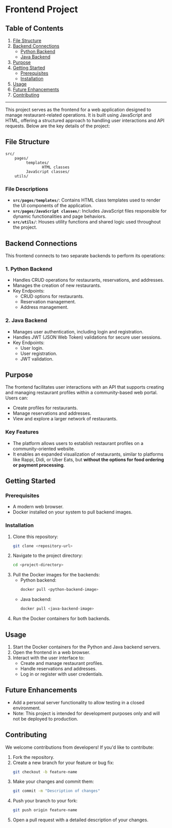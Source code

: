 # Frontend Project

## Table of Contents
1. [File Structure](#file-structure)
2. [Backend Connections](#backend-connections)
   - [Python Backend](#1-python-backend)
   - [Java Backend](#2-java-backend)
3. [Purpose](#purpose)
4. [Getting Started](#getting-started)
   - [Prerequisites](#prerequisites)
   - [Installation](#installation)
5. [Usage](#usage)
6. [Future Enhancements](#future-enhancements)
7. [Contributing](#contributing)

---

This project serves as the frontend for a web application designed to manage restaurant-related operations. It is built using JavaScript and HTML, offering a structured approach to handling user interactions and API requests. Below are the key details of the project:

## File Structure

```
src/
    pages/
         templates/
                HTML classes
         JavaScript classes/
    utils/
```

### File Descriptions

- **`src/pages/templates/`**: Contains HTML class templates used to render the UI components of the application.
- **`src/pages/JavaScript classes/`**: Includes JavaScript files responsible for dynamic functionalities and page behaviors.
- **`src/utils/`**: Houses utility functions and shared logic used throughout the project.

## Backend Connections

This frontend connects to two separate backends to perform its operations:

### 1. **Python Backend**

- Handles CRUD operations for restaurants, reservations, and addresses.
- Manages the creation of new restaurants.
- Key Endpoints:
  - CRUD options for restaurants.
  - Reservation management.
  - Address management.

### 2. **Java Backend**

- Manages user authentication, including login and registration.
- Handles JWT (JSON Web Token) validations for secure user sessions.
- Key Endpoints:
  - User login.
  - User registration.
  - JWT validation.

## Purpose

The frontend facilitates user interactions with an API that supports creating and managing restaurant profiles within a community-based web portal. Users can:

- Create profiles for restaurants.
- Manage reservations and addresses.
- View and explore a larger network of restaurants.

### Key Features

- The platform allows users to establish restaurant profiles on a community-oriented website.
- It enables an expanded visualization of restaurants, similar to platforms like Rappi, Didi, or Uber Eats, but **without the options for food ordering or payment processing**.

## Getting Started

### Prerequisites

- A modern web browser.
- Docker installed on your system to pull backend images.

### Installation

1. Clone this repository:
   ```bash
   git clone <repository-url>
   ```
2. Navigate to the project directory:
   ```bash
   cd <project-directory>
   ```
3. Pull the Docker images for the backends:
   - Python backend:
     ```bash
     docker pull <python-backend-image>
     ```
   - Java backend:
     ```bash
     docker pull <java-backend-image>
     ```
4. Run the Docker containers for both backends.

## Usage

1. Start the Docker containers for the Python and Java backend servers.
2. Open the frontend in a web browser.
3. Interact with the user interface to:
   - Create and manage restaurant profiles.
   - Handle reservations and addresses.
   - Log in or register with user credentials.

## Future Enhancements

- Add a personal server functionality to allow testing in a closed environment. 
- Note: This project is intended for development purposes only and will not be deployed to production.

## Contributing

We welcome contributions from developers! If you'd like to contribute:
1. Fork the repository.
2. Create a new branch for your feature or bug fix:
   ```bash
   git checkout -b feature-name
   ```
3. Make your changes and commit them:
   ```bash
   git commit -m "Description of changes"
   ```
4. Push your branch to your fork:
   ```bash
   git push origin feature-name
   ```
5. Open a pull request with a detailed description of your changes.


